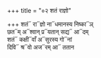 +++
title = "०२ शतं राज्ञो"

+++
शतं᳓ रा᳓ज्ञो ना᳓धमानस्य निष्का᳓ञ्  
छत᳓म् अ᳓श्वान् प्र᳓यतान् सद्य᳓ आ᳓दम्  
शतं᳓ कक्षी᳓वाँ अ᳓सुरस्य गो᳓नां  
दिवि᳓ श्र᳓वो अज᳓रम् आ᳓ ततान